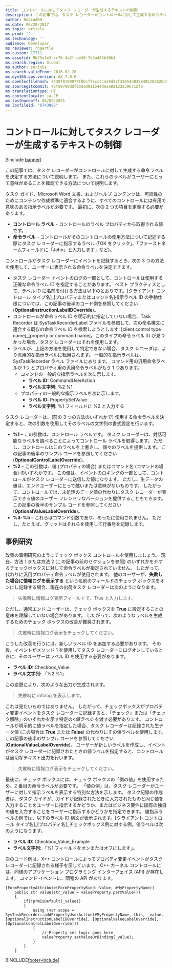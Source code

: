 ```yaml
---
title: コントロールに対してタスク レコーダーが生成するテキストの制御
description: この記事では、タスク レコーダーがコントロールに対して生成する命令ラベルを決定する方法について説明します。
author: RobinARH
ms.date: 06/20/2017
ms.topic: article
ms.prod: ''
ms.technology: ''
audience: Developer
ms.reviewer: rhaertle
ms.custom: 17711
ms.assetid: 9b75a1e3-cc76-4a2f-ae30-7e5a485b30b1
ms.search.region: Global
ms.author: sericks
ms.search.validFrom: 2016-02-28
ms.dyn365.ops.version: AX 7.0.0
ms.openlocfilehash: 743978198074f0bcf95cc2c4a9d35f31654d835848520382bd5e7b7485704e15
ms.sourcegitcommit: 42fe9790ddf0bdad911544deaa82123a396712fb
ms.translationtype: HT
ms.contentlocale: ja-JP
ms.lasthandoff: 08/05/2021
ms.locfileid: "6743905"
---
```

# <a name="control-the-text-that-task-recorder-generates-for-a-control"></a>コントロールに対してタスク レコーダーが生成するテキストの制御

[!include [banner](../includes/banner.md)]

この記事では、タスク レコーダーがコントロールに対して生成する命令ラベルを決定する方法について説明します。 また、これらのラベルがユーザーにとって意味があることを確認できる方法について説明します。

タスク ガイド、Microsoft Word 文書、およびヘルプ コンテンツは、可読性のためにコンテンツ作成標準に適合するように、すべてのコントロールには有用で意味のある指示ラベルが必要です。 最初に、次の 2 つの項目を定義する必要があります。

-   **コントロール ラベル** - コントロールのラベル プロパティから取得される値です。
-   **命令ラベル** – コントロールがそのコントロールの使用方法について記述する際にタスク レコーダーに指示するラベル (「OK をクリック」、「ファーストネームフィールドに「John」と入力します」など)。

コントロールがタスク レコーダーにイベントを記録するとき、次の 3 つの方法を使用して、ユーザーに表示される命令ラベルを決定できます。

-   タスク レコーダー イベントのログの一部として、コントロールは使用する正確な命令ラベル ID を指定することがあります。 ベスト プラクティスとして、ラベル ID に名前を付ける方法は以下のとおりです。\[クライアント コントロール タイプ名\]\_\[プロパティまたはコマンド名\]指示ラベル ID の手動仕様については、この記事の後半のコード例を参照してください (**OptionalInstructionLabelIDOverride**)。
-   コントロールが命令ラベル ID を明示的に指定していない場合、Task Recorder は SysTaskRecorderLabel ファイルを参照して、次の命名構文に適合する既存の命令ラベル ID を検索しようとします: \[client control type name\]\_\[property or command name\]。このタイプの命令ラベル ID が見つかった場合、タスク レコーダーはそれを使用します。
-   ラベルが、上記の方法を使用して特定できない場合、タスク レコーダは、より汎用的な指示ラベルに転用されます。 一般的な指示ラベルは、SysTaskRecorder ラベル ファイルにあります。 コマンド用の汎用命令ラベルが 1つ とプロパティ用の汎用命令ラベルがもう 1 つあります。
    -   コマンドの一般的な指示ラベルを次に示します。
        -   **ラベル ID:** CommandUserAction
        -   **ラベル文字列:** %2 %1
    -   プロパティの一般的な指示ラベルを次に示します。
        -   **ラベル ID:** PropertySetValue
        -   **ラベル文字列:** %1 フィールドに %2 と入力する

タスク レコーダーは、(前の 3 つの方法のいずれかで) 使用する命令ラベルを決定すると、次の引数を使用してそのラベルの文字列の書式設定を行います。

-   **%1** – この引数は、コントロール ラベルです。 タスク レコーダーは、対話可能なラベルを調べることによってコントロール ラベルを取得します。 ただし、コントロールはこのラベルを上書きし、個々のラベルを提供します。 この記事の後半のサンプル コードを参照してください (**OptionalControlLabelOverride**)。
-   **%2** – この引数は、値 (プロパティの場合) またはコマンド名 (コマンドの場合) のいずれかです。 この値は、イベントのロギングの一部として、コントロールがタスク レコーダーに送信した値になります。 ただし、生データの値は、エンドユーザーにとって醜いまたは意味がないものです。 したがって、コントロールでは、未処理のデータ値の代わりにタスク レコーダーが表示できる値のユーザー フレンドリなバージョンを提供することもできます。 この記事の後半のサンプル コードを参照してください (**OptionalValueLabelOverride**)。
-   **%3**–**%5** – これらはコマンド引数であり、めったに使用されません。 ただし、たとえば、グリッドはそれらを使用して行番号を記録します。

## <a name="case-study"></a>事例研究
改善の事例研究のようにチェック ボックス コントロールを使用しましょう。 現在、方法 1 または方法 2 (この記事の前のセクションを参照) のいずれかを介するチェックボックスに対して命令ラベルが指定されていません。 したがって、代わりに汎用プロパティ命令ラベルが使用されます。 他のユーザーが、**失敗した場合に情報ログを表示する** という名前のフィールドのチェック ボックスをオンにし記録する場合、現在の出荷タスク レコーダーは次のようになります。


> 失敗時に情報ログ表示フィールドで、True と入力します。

ただし、通常エンド ユーザーは、チェック ボックスを **True** に設定することの意味を理解していない場合があります。 したがって、次のようなラベルを生成するためのチェック ボックスの改善が推奨されます。

> 失敗時に情報ログ表示をチェックしてください。

こうした改善を行うには、新しいラベル ID を追加する必要があります。 その後、イベントがメソッド 1 を使用してタスク レコーダーにログオンしているときに、そのユーザーはラベル ID を使用する必要があります。

-   **ラベル ID:** Checkbox\_Value
-   **ラベル文字列:** 「%2 %1」

この変更により、次のような出力が生成されます。

> 失敗時に infolog を表示します。

これは見たいものではありません。 したがって、チェックボックスがプロパティ変更イベントをタスク レコーダーに記録すると、「チェック」または「チェック解除」のいずれかを示す特定の<*値ラベル* を渡す必要があります。 コントロールが明示的に値ラベルを指定した場合、タスク レコーダーは記録された生データ値 (この場合は **True** または **False**) の代わりにその値ラベルを使用します。 この記事の後半のサンプル コードを参照してください (**OptionalValueLabelOverride**)。 ユーザーが新しいラベルを作成し、イベントがタスク レコーダーに記録されたときの値ラベルを指定すると、コントロールは適切なテキスト出力を行います。

> 失敗時に情報ログ表示をチェックしてください。

最後に、チェック ボックスには、チェック ボックスの「例の値」を使用するため、2 番目の命令ラベルが必要です。 「値の例」は、タスク レコーダーがユーザーに対して指示ラベルを表示する特別な方法を示します。 タスク記録の作成者は、タスク ガイドが、ガイドが記録されたときに入力されたものと同じ値を入力することをユーザーに指示するかどうか、またはビジネス要件に固有の独自の値を入力することをユーザーに指示するかどうかを指定できます。 値指示ラベルの例では、以下のラベル ID 構文が表示されます。\[クライアント コントロール タイプ名\]\_\[プロパティ名\]\_チェックボックス例に対する例。値ラベルは次のようになります。

-   **ラベル ID:** Checkbox\_Value\_Example
-   **ラベル文字列:** 「%1 フィールドをオンまたはオフにします」。

次のコード例は、X++ コントロールによってプロパティ変更イベントがタスク レコーダーに記録される様子を示しています。 C++ カーネル コントロールには、同様のアプリケーション プログラミング インターフェイス (API) が存在します。 コマンド イベントに、同種の API があります。

```xpp
[FormPropertyAttribute(FormPropertyKind::Value, #MyPropertyName)]
    public str value(str_value = valueProperty.parmValue())
    {
        if(!prmIsDefault(_value))
        {
            using (var scope = SysTaskRecorder::addPropertyUserAction(#MyPropertyName, this, _value, [OptionalInstructionLabelIDOverride], [OptionalValueLabelOverride], [OptionalControlLabelOverride]))
            {
                // Property set logic goes here
                valueProperty.setValueOrBinding(_value);
            }
        }
    }
```




[!INCLUDE[footer-include](../../../includes/footer-banner.md)]